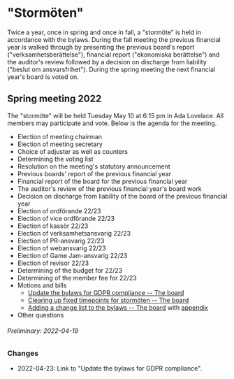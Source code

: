 # "Stormöten"

Twice a year, once in spring and once in fall, a "stormöte" is held in
accordance with the bylaws. During the fall meeting the previous financial year
is walked through by presenting the previous board's report
("verksamhetsberättelse"), financial report ("ekonomiska berättelse") and the
auditor's review followed by a decision on discharge from liability ("beslut om
ansvarsfrihet"). During the spring meeting the next financial year's board is
voted on.

## Spring meeting 2022

The "stormöte" will be held Tuesday May 10 at 6:15 pm in Ada Lovelace. All
members may participate and vote. Below is the agenda for the meeting.

- Election of meeting chairman
- Election of meeting secretary
- Choice of adjuster as well as counters
- Determining the voting list
- Resolution on the meeting's statutory announcement
- Previous boards' report of the previous financial year
- Financial report of the board for the previous financial year
- The auditor's review of the previous financial year's board work
- Decision on discharge from liability of the board of the previous financial year
- Election of ordförande 22/23
- Election of vice ordförande 22/23
- Election of kassör 22/23
- Election of verksamhetsansvarig 22/23
- Election of PR-ansvarig 22/23
- Election of webansvarig 22/23
- Election of Game Jam-ansvarig 22/23
- Election of revisor 22/23
- Determining of the budget for 22/23
- Determining of the member fee for 22/23
- Motions and bills
  - [Update the bylaws for GDPR compliance -- The board](https://github.com/lithekod/bylaws/blob/f9f5974ab79b29833d66b1247215d8080d043e13/motioner-och-propositioner/220421-gdpr.pdf)
  - [Clearing up fixed timepoints for stormöten -- The board](https://github.com/lithekod/bylaws/blob/a39f0e08edd10fb2f9e862690dd41571daced4b8/motioner-och-propositioner/220428-storm%C3%B6testider/storm%C3%B6testider.pdf)
  - [Adding a change list to the bylaws --
    The board](https://github.com/lithekod/bylaws/blob/a39f0e08edd10fb2f9e862690dd41571daced4b8/motioner-och-propositioner/220428-historik/historik.pdf)
    with
    [appendix](https://github.com/lithekod/bylaws/blob/a39f0e08edd10fb2f9e862690dd41571daced4b8/motioner-och-propositioner/220428-historik/A1-f%C3%B6rslag.png)
- Other questions

###### Preliminary: 2022-04-19

### Changes

- 2022-04-23: Link to "Update the bylaws for GDPR compliance".

<!-- ###### Confirmed: 2022-xx-yy -->

